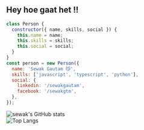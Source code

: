 ## Hey hoe gaat het !!

```js
class Person {
  constructor({ name, skills, social }) {
    this.name = name;
    this.skills = skills;
    this.social = social;
  }
}
const person = new Person({
  name: 'Sewak Gautam 😼',
  skills: ['javascript', 'typescript', 'python'],
  social: {
    linkedin: '/sewakgautam',
    facebook: '/sewakgtm',
  },
});

```

![sewak's GitHub stats](https://github-readme-stats.vercel.app/api?username=sewakgautam&show_icons=true&theme=tokyonight) \
![Top Langs](https://github-readme-stats.vercel.app/api/top-langs/?username=sewakgautam&layout=compact)
